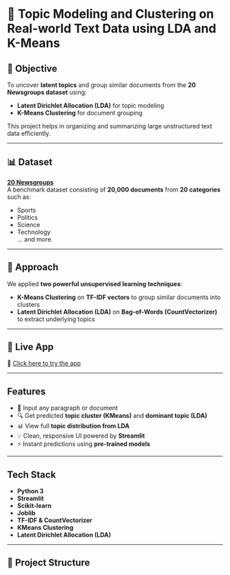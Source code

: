 # 🧠 Topic Modeling and Clustering on Real-world Text Data using LDA and K-Means

## 🎯 Objective

To uncover **latent topics** and group similar documents from the **20 Newsgroups dataset** using:
- **Latent Dirichlet Allocation (LDA)** for topic modeling
- **K-Means Clustering** for document grouping

This project helps in organizing and summarizing large unstructured text data efficiently.

---

## 📊 Dataset

**[20 Newsgroups](http://archive.ics.uci.edu/ml/datasets/Twenty+Newsgroups)**  
A benchmark dataset consisting of **20,000 documents** from **20 categories** such as:
- Sports  
- Politics  
- Science  
- Technology  
... and more.

---

## 🧪 Approach

We applied **two powerful unsupervised learning techniques**:

- **K-Means Clustering** on **TF-IDF vectors** to group similar documents into clusters
- **Latent Dirichlet Allocation (LDA)** on **Bag-of-Words (CountVectorizer)** to extract underlying topics

---

## 🚀 Live App

🔗 [Click here to try the app](https://document-clustering-for-topic-modelling-7tyyamplsj9q5sbakogtmz.streamlit.app/)

---

## Features

- 📝 Input any paragraph or document  
- 🔍 Get predicted **topic cluster (KMeans)** and **dominant topic (LDA)**  
- 📊 View full **topic distribution from LDA**  
- 💡 Clean, responsive UI powered by **Streamlit**  
- ⚡ Instant predictions using **pre-trained models**

---

## Tech Stack

- **Python 3**
- **Streamlit**
- **Scikit-learn**
- **Joblib**
- **TF-IDF & CountVectorizer**
- **KMeans Clustering**
- **Latent Dirichlet Allocation (LDA)**

---

## 📁 Project Structure


